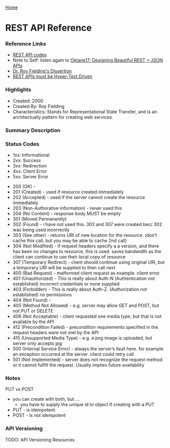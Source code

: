 [Home](../)

# REST API Reference

### Reference Links

- [REST API codes](https://restfulapi.net/http-status-codes/)
- Note to Self: listen again to [Oktane17: Designing Beautiful REST + JSON APIs](https://www.youtube.com/watch?v=MiOSzpfP1Ww)
- [Dr. Roy Fielding's Dissertion](https://www.ics.uci.edu/~fielding/pubs/dissertation/fielding_dissertation.pdf)
- [REST APIs must be Hyper-Text Driven](https://roy.gbiv.com/untangled/2008/rest-apis-must-be-hypertext-driven)

### Highlights

- Created: 2000
- Created By: Roy Fielding
- Characteristics: Stands for Representational State Transfer, and is an architectually pattern for creating web services.

### Summary Description

### Status Codes

- 1xx: Informational
- 2xx: Success
- 3xx: Redirection
- 4xx: Client Error
- 5xx: Server Error

* 200 (OK) -
* 201 (Created) - used if resource created immediately
* 202 (Accepted) - used if the server cannot create the resource immediately
* 203 (Non-Authorative information) - never used this
* 204 (No Content) - response body MUST be empty
* 301 (Moved Permanently)
* 302 (Found) - i have not used this. 303 and 307 were created bec/ 302 was being used incorrectly
* 303 (See other) - returns URI of new location for the resource. (don’t cache this call, but you may be able to cache 2nd call)
* 304 (Not Modified) - if request headers specify a a version, and there has been no changes to resource, this is used. saves bandwidth as the client can continue to use their local copy of resource
* 307 (Temporary Redirect) - client should continue using original URI, but a temporary URI will be supplied to then call next
* 400 (Bad Request) - malformed client request as example. client error
* 401 (Unauthorized) - This is really about Auth-N (Authentication not established) incorrect credentials or none supplied
* 403 (Forbidden) - This is really about Auth-Z. (Authorization not established) no permissions
* 404 (Not Found) -
* 405 (Method Not Allowed) - e.g. server may allow GET and POST, but not PUT or DELETE
* 406 (Not Acceptable) - client requested one media type, but that is not available by the API
* 412 (Precondition Failed) - precondition requirements specified in the request headers were not met by the API
* 415 (Unsupported Media Type) - e.g. a png image is uploaded, but server only accepts jpg
* 500 (Internal Service Error) - always the server’s fault here. for example an exception occurred at the server. client could retry call
* 501 (Not Implemented) - server does not recognize the request method or it cannot fulfill the request. Usually implies future availability

### Notes

PUT vs POST

- you can create with both, but ….
  - you have to supply the unique id to object if creating with a PUT
- PUT - is idempotent.
- POST - is not idempotent

### API Versioning

TODO: API Versioning Resources
